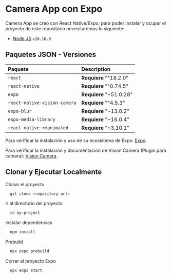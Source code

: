 
# Camera App con Expo

Camera App se creo con React Native/Expo; para poder instalar y ocupar el proyecto de este repositorio necesitaremos lo siguiente:

- [Node JS](https://nodejs.org/en/download/package-manager) `v20.16.0`

## Paquetes JSON - Versiones

| Paquete |         Description                |
| :--------         | :------------------------- |
| `react` | **Requiere** "^18.2.0" |
| `react-native` | **Requiere** "^0.74.5" |
| `expo` | **Requiere** "~51.0.28" |
| `react-native-vision-camera` | **Requiere** "^4.5.3" |
| `expo-blur` | **Requiere** "~13.0.2" |
| `expo-media-library` | **Requiere** "~16.0.4" |
| `react-native-reanimated` | **Requiere** "~3.10.1" |

Para verificar la instalación y uso de su ecosistema de Expo: [Expo](https://expo.dev/).

Para verificar la instalación y documentación de Vision Camera (Plugin para camara): [Vision Camera](https://react-native-vision-camera.com/docs/guides).

## Clonar y Ejecutar Localmente

Clonar el proyecto

```bash
  git clone <repository url>
```

Ir al directorio del proyecto

```bash
  cd my-project
```

Instalar dependencias

```bash
  npm install
```

Prebuild

```bash
  npx expo prebuild
```

Correr el proyecto Expo

```bash
  npx expo start
```
